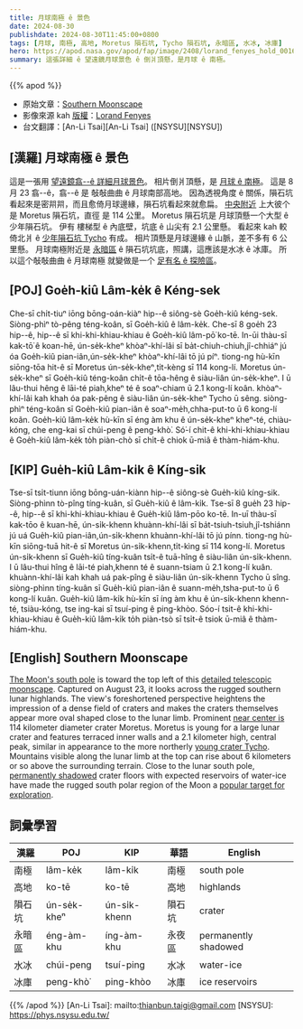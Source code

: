 ```yaml
---
title: 月球南極 ê 景色
date: 2024-08-30
publishdate: 2024-08-30T11:45:00+0800
tags: [月球, 南極, 高地, Moretus 隕石坑, Tycho 隕石坑, 永暗區, 水冰, 冰庫]
hero: https://apod.nasa.gov/apod/fap/image/2408/lorand_fenyes_hold_0016_Moretus_hegyvidek1024c.jpg
summary: 這張詳細 ê 望遠鏡月球景色 ê 倒爿頂懸，是月球 ê 南極。
---
```


{{% apod %}}

- 原始文章：[Southern Moonscape](https://apod.nasa.gov/apod/ap240830.html)
- 影像來源 kah [版權][copyright]：[Lorand Fenyes](https://fenyeslorand.hu/en/)
- 台文翻譯：[An-Li Tsai][An-Li Tsai] ([NSYSU][NSYSU])

## [漢羅] 月球南極 ê 景色
這是一張用 [望遠鏡翕--ê 詳細月球景色][detailed telescopic moonscape]。
相片倒爿頂懸，是 [月球 ê 南極][The Moon's south pole]。
這是 8 月 23 翕--ê，翕--ê 是 敧敧曲曲 ê 月球南部高地。
因為透視角度 ê 關係，隕石坑 看起來是密喌喌，而且愈倚月球邊緣，隕石坑看起來就愈扁。
[中央附近][near center is] 上大彼个是 Moretus 隕石坑，直徑 是 114 公里。
Moretus 隕石坑是 月球頂懸一个大型 ê 少年隕石坑。
伊有 樓梯型 ê 內底壁，坑底 ê 山尖有 2.1 公里懸。
看起來 kah 較倚北爿 ê [少年隕石坑 Tycho][young crater Tycho] 有成。
相片頂懸是月球邊緣 ê 山脈，差不多有 6 公里懸。
月球南極附近是 [永暗區][permanently shadowed] ê 隕石坑坑底，照講，這應該是水冰 ê 冰庫。
所以這个敧敧曲曲 ê 月球南極 就變做是一个 [足有名 ê 探險區][popular target for exploration]。

## [POJ] Goe̍h-kiû Lâm-ke̍k ê Kéng-sek
Che-sī chi̍t-tiuⁿ iōng bōng-oán-kiàⁿ hip--ê siông-sè Goe̍h-kiû kéng-sek.
Siòng-phìⁿ tò-pêng téng-koân, sī Goe̍h-kiû ê lâm-ke̍k.
Che-sī 8 goe̍h 23 hip--ê, hip--ê sī khi-khi-khiau-khiau ê Goe̍h-kiû lâm-pō͘ ko-tē.
In-ūi thàu-sī kak-tō͘ ê koan-hē, ún-se̍k-kheⁿ khòaⁿ-khí-lâi sī ba̍t-chiuh-chiuh,jî-chhiáⁿ jú óa Goe̍h-kiû pian-iân,ún-se̍k-kheⁿ khòaⁿ-khí-lâi tō jú píⁿ.
tiong-ng hù-kīn siōng-tōa hit-ê sī Moretus ún-se̍k-kheⁿ,ti̍t-kèng sī 114 kong-lí.
Moretus ún-se̍k-kheⁿ sī Goe̍h-kiû téng-koân chi̍t-ê tōa-hêng ê siàu-liân ún-se̍k-kheⁿ.
I ū lâu-thui hêng ê lāi-té piah,kheⁿ té ê soaⁿ-chiam ū 2.1 kong-lí koân.
khòaⁿ-khí-lâi kah khah óa pak-pêng ê siàu-liân ún-se̍k-kheⁿ Tycho ū sêng.
siòng-phìⁿ téng-koân sī Goe̍h-kiû pian-iân ê soaⁿ-me̍h,chha-put-to ū 6 kong-lí koân.
Goe̍h-kiû lâm-ke̍k hù-kīn sī éng àm khu ê ún-se̍k-kheⁿ kheⁿ-té, chiàu-kóng, che eng-kai sī chúi-peng ê peng-khò͘.
Só͘-í chit-ê khi-khi-khiau-khiau ê Goe̍h-kiû lâm-ke̍k to̍h piàn-chò sī chi̍t-ê chiok ū-miâ ê thàm-hiám-khu.

## [KIP] Gue̍h-kiû Lâm-ki̍k ê Kíng-sik
Tse-sī tsi̍t-tiunn iōng bōng-uán-kiànn hip--ê siông-sè Gue̍h-kiû kíng-sik.
Siòng-phìnn tò-pîng tíng-kuân, sī Gue̍h-kiû ê lâm-ki̍k.
Tse-sī 8 gue̍h 23 hip--ê, hip--ê sī khi-khi-khiau-khiau ê Gue̍h-kiû lâm-pōo ko-tē.
In-uī thàu-sī kak-tōo ê kuan-hē, ún-si̍k-khenn khuànn-khí-lâi sī ba̍t-tsiuh-tsiuh,jî-tshiánn jú uá Gue̍h-kiû pian-iân,ún-si̍k-khenn khuànn-khí-lâi tō jú pínn.
tiong-ng hù-kīn siōng-tuā hit-ê sī Moretus ún-si̍k-khenn,ti̍t-kìng sī 114 kong-lí.
Moretus ún-si̍k-khenn sī Gue̍h-kiû tíng-kuân tsi̍t-ê tuā-hîng ê siàu-liân ún-si̍k-khenn.
I ū lâu-thui hîng ê lāi-té piah,khenn té ê suann-tsiam ū 2.1 kong-lí kuân.
khuànn-khí-lâi kah khah uá pak-pîng ê siàu-liân ún-si̍k-khenn Tycho ū sîng.
siòng-phìnn tíng-kuân sī Gue̍h-kiû pian-iân ê suann-me̍h,tsha-put-to ū 6 kong-lí kuân.
Gue̍h-kiû lâm-ki̍k hù-kīn sī íng àm khu ê ún-si̍k-khenn khenn-té, tsiàu-kóng, tse ing-kai sī tsuí-ping ê ping-khòo.
Sóo-í tsit-ê khi-khi-khiau-khiau ê Gue̍h-kiû lâm-ki̍k to̍h piàn-tsò sī tsi̍t-ê tsiok ū-miâ ê thàm-hiám-khu.

## [English] Southern Moonscape
[The Moon's south pole][The Moon's south pole] is toward the top left of this [detailed telescopic moonscape][detailed telescopic moonscape].
Captured on August 23, it looks across the rugged southern lunar highlands.
The view's foreshortened perspective heightens the impression of a dense field of craters and makes the craters themselves appear more oval shaped close to the lunar limb.
Prominent [near center is][near center is] 114 kilometer diameter crater Moretus.
Moretus is young for a large lunar crater and features terraced inner walls and a 2.1 kilometer high, central peak, similar in appearance to the more northerly [young crater Tycho][young crater Tycho].
Mountains visible along the lunar limb at the top can rise about 6 kilometers or so above the surrounding terrain.
Close to the lunar south pole, [permanently shadowed][permanently shadowed] crater floors with expected reservoirs of water-ice have made the rugged south polar region of the Moon a [popular target for exploration][popular target for exploration].

## 詞彙學習

|漢羅|POJ|KIP|華語|English|
|-|-|-|-|-|
|南極|lâm-ke̍k|lâm-ki̍k|南極|south pole|
|高地|ko-tē|ko-tē|高地|highlands|
|隕石坑|ún-se̍k-kheⁿ|ún-si̍k-khenn|隕石坑|crater|
|永暗區|éng-àm-khu|íng-àm-khu|永夜區|permanently shadowed|
|水冰|chúi-peng|tsuí-ping|水冰|water-ice|
|冰庫|peng-khò͘|ping-khòo|冰庫|ice reservoirs|

{{% /apod %}}
[An-Li Tsai]: mailto:thianbun.taigi@gmail.com
[NSYSU]: https://phys.nsysu.edu.tw/

[copyright]: https://apod.nasa.gov/apod/fap/lib/about_apod.html#srapply
[License3]: https://creativecommons.org/licenses/by/3.0/
[License2]:https://creativecommons.org/licenses/by-nc-nd/2.0/

[The Moon's south pole]:http://lroc.sese.asu.edu/posts/237
[detailed telescopic moonscape]:https://fenyeslorand.hu/naprendszerunk/
[near center is]:https://apod.nasa.gov/apod/image/2408/lorand_fenyes_hold_0016_south_pole.jpg
[young crater Tycho]:https://apod.nasa.gov/apod/ap210805.html
[permanently shadowed]:https://apod.nasa.gov/apod/ap230505.html
[popular target for exploration]:https://www.nasa.gov/news-release/nasa-identifies-candidate-regions-for-landing-next-americans-on-moon/
